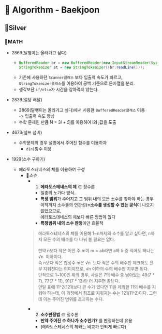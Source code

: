# 🧸 Algorithm - Baekjoon


## 📍Silver
### 🧮MATH
- 2869(달팽이는 올라가고 싶다)
  - ``` java
    BufferedReader br = new BufferedReader(new InputStreamReader(System.in));
    StringTokenizer st = new StringTokenizer((br.readLine()));
    ```
  - 기존에 사용하던 `Scanner클래스` 보다 입출력 속도가 빠르고, <br> `StringTokenizer클래스`를 이용하여 공백 기준으로 문자열을 분리.
  - 생각보단 `if/else`가 시간을 잡아먹지 않는다.  

- 2839(설탕 배달)
  - 2869(달팽이는 올라가고 싶다)에서 사용한 `BufferedReader클래스` 이용 <br> -> 입출력 속도 향상
  - 수학 문제인 만큼 N = 3*i + 5*j를 이용하여 i와 j값을 도출

- 4673(셀프 넘버)
  - 수학문제의 경우 설명에서 주어진 함수를 이용하자
    - `d(n)`함수 이용

- 1929(소수 구하기)
  - 에라토스테네스의 체를 이용하여 구성
      - 📌*소수*
        - 1) **에라토스테네스의 체** ∈ 정수론
          - 일종의 노가다 방식.. 
          - **특정 범위**가 주어지고 그 범위 내의 모든 소수를 찾아야 하는 경우 <br> 아직까지 소수들의 연관성(**=소수를 생성할 수 있는 공식**이 나오지 않았으므로,<br> 에라토스테네스의 체보다 빠른 방법이 없다
          - **특정범위 내의 소수 판정**에만 효율적
        >    에라토스테네스의 체를 이용해 1~n까지의 소수를 알고 싶다면, n까지 모든 수의 배수를 다 나눠 볼 필요는 없다. <br><br>만약 n보다 작은 어떤 수 m이 m = ab라면 a와 b 중 적어도 하나는 √n
            ​
            이하이다. <br>즉 n보다 작은 합성수 m은 √n 
            ​
             보다 작은 수의 배수만 체크해도 전부 지워진다는 의미이므로, √n
            ​
            이하의 수의 배수만 지우면 된다. <br>단적으로 1~100인 위의 경우, 사실은 7의 배수 중 남아있는 49(7 * 7), 77(7 * 11), 91(7 * 13)만 더 지우면 끝난다. <br>만일 표에 11^2(121)보다 큰 수가 있다면 11을 제외한 11의 배수를 지워야 하는데, 이 과정에서 최초로 지워지는 수는 121(11^2)이다. 그런데 이는 주어진 범위를 초과하는 수다.        
        - 2) **소수판정법** ∈ 정수론
            - **만약 주어진 수 하나가 소수인가?** 를 판정하는데 유용
            - (에라토스테네스의 체와는 비교가 안되게 빠르다)
